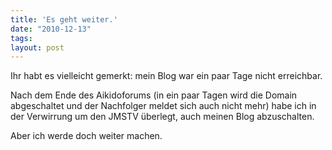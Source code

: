 ```yaml
---
title: 'Es geht weiter.'
date: "2010-12-13"
tags: 
layout: post
---
```

<p>Ihr habt es vielleicht gemerkt: mein Blog war ein paar Tage nicht erreichbar. </p> <p>Nach dem Ende des Aikidoforums (in ein paar Tagen wird die Domain abgeschaltet und der Nachfolger meldet sich auch nicht mehr) habe ich in der Verwirrung um den JMSTV überlegt, auch meinen Blog abzuschalten.</p> <p>Aber ich werde doch weiter machen.</p>
